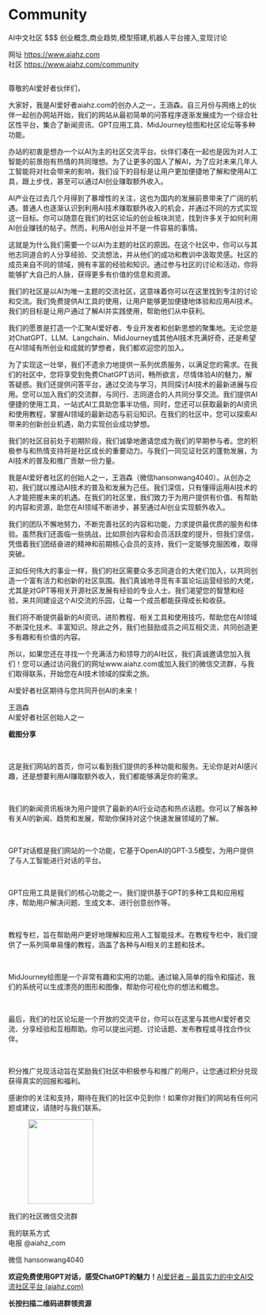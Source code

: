 # Community
AI中文社区 $$$ 创业概念,商业趋势,模型搭建,机器人平台接入,变现讨论


网址 https://www.aiahz.com
<br>
社区 https://www.aiahz.com/community

<!-- wp:image {"id":5177,"sizeSlug":"large","linkDestination":"none"} -->
<figure class="wp-block-image size-large"><img src="https://www.aiahz.com/wp-content/uploads/2023/06/chatgptzhinengyingyongzhiboyugaoshoujihaibao-1-1024x212.jpg" alt="" class="wp-image-5177"/></figure>
<!-- /wp:image -->

<!-- wp:paragraph -->
<p>尊敬的AI爱好者伙伴们，</p>
<!-- /wp:paragraph -->

<!-- wp:paragraph -->
<p>大家好，我是AI爱好者aiahz.com的创办人之一，王涵森。自三月份与网络上的伙伴一起创办网站开始，我们的网站从最初简单的问答程序逐渐发展成为一个综合社区性平台，集合了新闻资讯、GPT应用工具、MidJourney绘图和社区论坛等多种功能。</p>
<!-- /wp:paragraph -->

<!-- wp:paragraph -->
<p>办站的初衷是想办一个以AI为主的社区交流平台。伙伴们凑在一起也是因为对人工智能的前景抱有热情的共同理想。为了让更多的国人了解AI，为了应对未来几年人工智能将对社会带来的影响，我们设下的目标是让用户更加便捷地了解和使用AI工具，跟上步伐，甚至可以通过AI创业赚取额外收入。</p>
<!-- /wp:paragraph -->

<!-- wp:paragraph -->
<p>AI产业在过去几个月得到了暴增性的关注，这也为国内的发展前景带来了广阔的机遇。普通人也逐渐认识到利用AI技术赚取额外收入的机会，并通过不同的方式实现这一目标。你可以随意在我们的社区论坛的创业板块浏览，找到许多关于如何利用AI创业赚钱的帖子。然而，利用AI创业并不是一件容易的事情。</p>
<!-- /wp:paragraph -->

<!-- wp:paragraph -->
<p>这就是为什么我们需要一个以AI为主题的社区的原因。在这个社区中，你可以与其他志同道合的人分享经验、交流想法，并从他们的成功和教训中汲取灵感。社区的成员来自不同的领域，拥有丰富的经验和知识。通过参与社区的讨论和活动，你将能够扩大自己的人脉，获得更多有价值的信息和资源。</p>
<!-- /wp:paragraph -->

<!-- wp:paragraph -->
<p>我们的社区是以AI为唯一主题的交流社区，这意味着你可以在这里找到专注的讨论和交流。我们免费提供AI工具的使用，让用户能够更加便捷地体验和应用AI技术。我们的目标是让用户通过了解AI并实践使用，帮助他们从中获利。</p>
<!-- /wp:paragraph -->

<!-- wp:paragraph -->
<p>我们的愿景是打造一个汇聚AI爱好者、专业开发者和创新思想的聚集地。无论您是对ChatGPT、LLM、Langchain、MidJourney或其他AI技术充满好奇，还是希望在AI领域有所创业和成就的梦想者，我们都欢迎您的加入。</p>
<!-- /wp:paragraph -->

<!-- wp:paragraph -->
<p>为了实现这一壮举，我们不遗余力地提供一系列优质服务，以满足您的需求。在我们的社区中，您将享受到免费ChatGPT访问，畅所欲言，尽情体验AI的魅力，解答疑惑。我们还提供问答平台，通过交流与学习，共同探讨AI技术的最新进展与应用。您可以加入我们的交流群，与同行、志同道合的人共同分享交流。我们提供AI便捷的使用工具，一站式AI工具助您事半功倍。同时，您还可以获取最新的AI资讯和使用教程，掌握AI领域的最新动态与前沿知识。在我们的社区中，您可以探索AI带来的创新创业机遇，助力实现创业成功梦想。</p>
<!-- /wp:paragraph -->

<!-- wp:paragraph -->
<p>我们的社区目前处于初期阶段，我们诚挚地邀请您成为我们的早期参与者。您的积极参与和热情支持将是社区成长的重要动力。与我们一同见证社区的蓬勃发展，为AI技术的普及和推广贡献一份力量。</p>
<!-- /wp:paragraph -->

<!-- wp:paragraph -->
<p>我是AI爱好者社区的创始人之一，王涵森（微信hansonwang4040）。从创办之初，我们就以推动AI技术的普及和发展为己任。我们深信，只有懂得运用AI技术的人才能把握未来的机遇。在我们的社区里，我们致力于为用户提供有价值、有帮助的内容和资源，助您在AI领域不断进步，甚至通过AI创业实现额外收入。</p>
<!-- /wp:paragraph -->

<!-- wp:paragraph -->
<p>我们的团队不懈地努力，不断完善社区的内容和功能，力求提供最优质的服务和体验。虽然我们还面临一些挑战，比如原创内容和会员活跃度的提升，但我们坚信，凭借着我们团结奋进的精神和前期核心会员的支持，我们一定能够克服困难，取得突破。</p>
<!-- /wp:paragraph -->

<!-- wp:paragraph -->
<p>正如任何伟大的事业一样，我们的社区需要众多志同道合的大佬们加入，以共同创造一个富有活力和创新的社区氛围。我们真诚地寻觅有丰富论坛运营经验的大佬，尤其是对GPT等相关开源社区发展有经验的专业人士。我们渴望您的智慧和经验，来共同建设这个AI交流的乐园，让每一个成员都能获得成长和收获。</p>
<!-- /wp:paragraph -->

<!-- wp:paragraph -->
<p>我们将不断提供最新的AI资讯、进阶教程、相关工具和使用技巧，帮助您在AI领域不断深化技术、丰富知识。除此之外，我们也鼓励成员之间互相交流，共同创造更多有趣和有价值的内容。</p>
<!-- /wp:paragraph -->

<!-- wp:paragraph -->
<p>所以，如果您还在寻找一个充满活力和领导力的AI社区，我们真诚邀请您加入我们！您可以通过访问我们的网址www.aiahz.com或加入我们的微信交流群，与我们取得联系，开始您在AI技术领域的探索之旅。</p>
<!-- /wp:paragraph -->

<!-- wp:paragraph -->
<p>AI爱好者社区期待与您共同开创AI的未来！</p>
<!-- /wp:paragraph -->

<!-- wp:paragraph -->
<p>王涵森<br>AI爱好者社区创始人之一</p>
<!-- /wp:paragraph -->

<!-- wp:paragraph -->
<p></p>
<!-- /wp:paragraph -->

<!-- wp:paragraph -->
<p><strong>截图分享</strong><br></p>
<!-- /wp:paragraph -->

<!-- wp:image {"id":5426,"sizeSlug":"large","linkDestination":"none"} -->
<figure class="wp-block-image size-large"><img src="https://www.aiahz.com/wp-content/uploads/2023/06/weixinjietu20230619143941-1024x655.png" alt="" class="wp-image-5426"/></figure>
<!-- /wp:image -->

<!-- wp:paragraph -->
<p><br>这是我们网站的首页，你可以看到我们提供的多种功能和服务。无论你是对AI感兴趣，还是想要利用AI赚取额外收入，我们都能够满足你的需求。</p>
<!-- /wp:paragraph -->

<!-- wp:image {"id":5427,"sizeSlug":"full","linkDestination":"none"} -->
<figure class="wp-block-image size-full"><img src="https://www.aiahz.com/wp-content/uploads/2023/06/weixinjietu20230619143952.png" alt="" class="wp-image-5427"/></figure>
<!-- /wp:image -->

<!-- wp:paragraph -->
<p><br>我们的新闻资讯板块为用户提供了最新的AI行业动态和热点话题。你可以了解各种有关AI的新闻、趋势和发展，帮助你保持对这个快速发展领域的了解。</p>
<!-- /wp:paragraph -->

<!-- wp:image {"id":5429,"sizeSlug":"full","linkDestination":"none"} -->
<figure class="wp-block-image size-full"><img src="https://www.aiahz.com/wp-content/uploads/2023/06/weixinjietu20230619144200.png" alt="" class="wp-image-5429"/></figure>
<!-- /wp:image -->

<!-- wp:paragraph -->
<p><br>GPT对话框是我们网站的一个功能，它基于OpenAI的GPT-3.5模型，为用户提供了与人工智能进行对话的平台。</p>
<!-- /wp:paragraph -->

<!-- wp:image {"id":5428,"sizeSlug":"large","linkDestination":"none"} -->
<figure class="wp-block-image size-large"><img src="https://www.aiahz.com/wp-content/uploads/2023/06/weixinjietu20230619144102-1024x714.png" alt="" class="wp-image-5428"/></figure>
<!-- /wp:image -->

<!-- wp:paragraph -->
<p><br>GPT应用工具是我们的核心功能之一。我们提供基于GPT的多种工具和应用程序，帮助用户解决问题、生成文本、进行创意创作等。</p>
<!-- /wp:paragraph -->

<!-- wp:image {"id":5430,"sizeSlug":"full","linkDestination":"none"} -->
<figure class="wp-block-image size-full"><img src="https://www.aiahz.com/wp-content/uploads/2023/06/weixinjietu20230619144514.png" alt="" class="wp-image-5430"/></figure>
<!-- /wp:image -->

<!-- wp:paragraph -->
<p><br>教程专栏，旨在帮助用户更好地理解和应用人工智能技术。在教程专栏中，我们提供了一系列简单易懂的教程，涵盖了各种与AI相关的主题和技术。</p>
<!-- /wp:paragraph -->

<!-- wp:image {"id":5425,"sizeSlug":"large","linkDestination":"none"} -->
<figure class="wp-block-image size-large"><img src="https://www.aiahz.com/wp-content/uploads/2023/06/weixinjietu20230619143700-1024x721.png" alt="" class="wp-image-5425"/></figure>
<!-- /wp:image -->

<!-- wp:paragraph -->
<p><br>MidJourney绘图是一个非常有趣和实用的功能。通过输入简单的指令和描述，我们的系统可以生成漂亮的图形和图像，帮助你可视化你的想法和概念。</p>
<!-- /wp:paragraph -->

<!-- wp:image {"id":5424,"sizeSlug":"large","linkDestination":"none"} -->
<figure class="wp-block-image size-large"><img src="https://www.aiahz.com/wp-content/uploads/2023/06/weixinjietu20230619142920-1024x687.png" alt="" class="wp-image-5424"/></figure>
<!-- /wp:image -->

<!-- wp:paragraph -->
<p><br>最后，我们的社区论坛是一个开放的交流平台，你可以在这里与其他AI爱好者交流、分享经验和互相帮助。你可以提出问题、讨论话题、发布教程或寻找合作伙伴。</p>
<!-- /wp:paragraph -->

<!-- wp:image {"id":5420,"sizeSlug":"full","linkDestination":"none"} -->
<figure class="wp-block-image size-full"><img src="https://www.aiahz.com/wp-content/uploads/2023/06/weixinjietu20230619141803.jpg" alt="" class="wp-image-5420"/></figure>
<!-- /wp:image -->

<!-- wp:paragraph -->
<p><br>积分推广兑现活动旨在奖励我们社区中积极参与和推广的用户，让您通过积分兑现获得真实的回报和福利。</p>
<!-- /wp:paragraph -->

<!-- wp:paragraph -->
<p>感谢你的关注和支持，期待在我们的社区中见到你！如果你对我们的网站有任何问题或建议，请随时与我们联系。</p>
<!-- /wp:paragraph -->

<!-- wp:image {"id":5433,"width":132,"height":171,"sizeSlug":"full","linkDestination":"none"} -->
<figure class="wp-block-image size-full is-resized"><img src="https://www.aiahz.com/wp-content/uploads/2023/06/20230617_072943.jpg" alt="" class="wp-image-5433" width="132" height="171"/></figure>
<!-- /wp:image -->

<!-- wp:paragraph -->
<p>我们的社区微信交流群</p>
<!-- /wp:paragraph -->

<!-- wp:paragraph -->
<p>我的联系方式<br>电报 @aiahz_com</p>
<!-- /wp:paragraph -->

<!-- wp:paragraph -->
<p>微信 hansonwang4040</p>
<!-- /wp:paragraph -->

<!-- wp:paragraph -->
<p><strong>欢迎免费使用GPT对话，感受ChatGPT的魅力！</strong><a href="https://www.gptluntan.com/chatgpt/"></a><a href="https://www.aiahz.com/">AI爱好者 – 最具实力的中文AI交流社区平台 (aiahz.com)</a></p>
<!-- /wp:paragraph -->

<!-- wp:paragraph {"align":"center"} -->
<p class="has-text-align-center"><strong>长按扫描二维码进群领资源</strong></p>
<!-- /wp:paragraph -->

<!-- wp:image {"id":3991} -->
<figure class="wp-block-image"><img src="https://www.aiahz.com/wp-content/uploads/2023/06/1.gif" alt="" class="wp-image-3991"/></figure>
<!-- /wp:image -->
